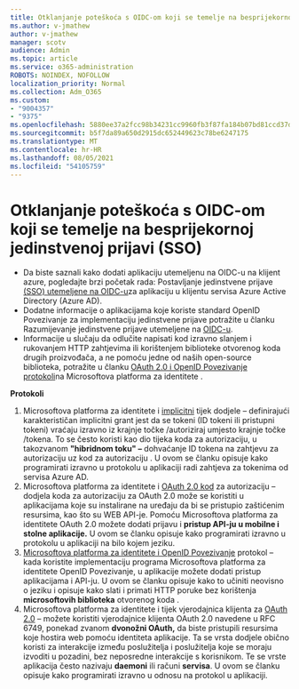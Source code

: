 ```yaml
---
title: Otklanjanje poteškoća s OIDC-om koji se temelje na besprijekornoj jedinstvenoj prijavi (SSO)
ms.author: v-jmathew
author: v-jmathew
manager: scotv
audience: Admin
ms.topic: article
ms.service: o365-administration
ROBOTS: NOINDEX, NOFOLLOW
localization_priority: Normal
ms.collection: Adm_O365
ms.custom:
- "9004357"
- "9375"
ms.openlocfilehash: 5880ee37a2fcc98b34231cc9960fb3f87fa184b07bd81ccd37d0ea5a78170af0
ms.sourcegitcommit: b5f7da89a650d2915dc652449623c78be6247175
ms.translationtype: MT
ms.contentlocale: hr-HR
ms.lasthandoff: 08/05/2021
ms.locfileid: "54105759"
---
```

# <a name="troubleshoot-oidc-based-seamless-single-sign-on-sso-issues"></a>Otklanjanje poteškoća s OIDC-om koji se temelje na besprijekornoj jedinstvenoj prijavi (SSO)

- Da biste saznali kako dodati aplikaciju utemeljenu na OIDC-u na klijent azure, pogledajte brzi početak rada: Postavljanje jedinstvene prijave [(SSO) utemeljene na OIDC-u](https://docs.microsoft.com/azure/active-directory/manage-apps/add-application-portal-setup-oidc-sso)za aplikaciju u klijentu servisa Azure Active Directory (Azure AD).
- Dodatne informacije o aplikacijama koje koriste standard OpenID Povezivanje za implementaciju jedinstvene prijave potražite u članku Razumijevanje jedinstvene prijave utemeljene na [OIDC-u](https://docs.microsoft.com/azure/active-directory/manage-apps/configure-oidc-single-sign-on).
- Informacije u slučaju da odlučite napisati kod izravno slanjem i rukovanjem HTTP zahtjevima ili korištenjem biblioteke otvorenog koda drugih proizvođača, a ne pomoću jedne od naših open-source biblioteka, potražite u članku [OAuth 2.0 i OpenID Povezivanje protokoli](https://docs.microsoft.com/azure/active-directory/develop/active-directory-v2-protocols)na Microsoftova platforma za identitete .

**Protokoli**

1. Microsoftova platforma za identitete i [implicitni](https://docs.microsoft.com/azure/active-directory/develop/v2-oauth2-implicit-grant-flow) tijek dodjele – definirajući karakterističan implicitni grant jest da se tokeni (ID tokeni ili pristupni tokeni) vraćaju izravno iz krajnje točke /autoriziraj umjesto krajnje točke /tokena. To se često koristi kao dio tijeka koda za autorizaciju, u takozvanom **"hibridnom toku" –** dohvaćanje ID tokena na zahtjevu za autorizaciju uz kod za autorizaciju . U ovom se članku opisuje kako programirati izravno u protokolu u aplikaciji radi zahtjeva za tokenima od servisa Azure AD.
2. Microsoftova platforma za identitete i [OAuth 2.0 kod](https://docs.microsoft.com/azure/active-directory/develop/v2-oauth2-auth-code-flow) za autorizaciju – dodjela koda za autorizaciju za OAuth 2.0 može se koristiti u aplikacijama koje su instalirane na uređaju da bi se pristupio zaštićenim resursima, kao što su WEB API-je. Pomoću Microsoftova platforma za identitete OAuth 2.0 možete dodati prijavu i **pristup API-ju u mobilne i stolne aplikacije.** U ovom se članku opisuje kako programirati izravno u protokolu u aplikaciji na bilo kojem jeziku.
3. [Microsoftova platforma za identitete i OpenID Povezivanje](https://docs.microsoft.com/azure/active-directory/develop/v2-protocols-oidc) protokol – kada koristite implementaciju programa Microsoftova platforma za identitete OpenID Povezivanje, u aplikacije možete dodati pristup aplikacijama i API-ju. U ovom se članku opisuje kako to učiniti neovisno o jeziku i opisuje kako slati i primati HTTP poruke bez korištenja **microsoftovih biblioteka** otvorenog koda .
4. Microsoftova platforma za identitete i tijek vjerodajnica klijenta za [OAuth 2.0](https://docs.microsoft.com/azure/active-directory/develop/v2-oauth2-client-creds-grant-flow) – možete koristiti vjerodajnice klijenta OAuth 2.0 navedene u RFC 6749, ponekad zvanom **dvonožni OAuth,** da biste pristupili resursima koje hostira web pomoću identiteta aplikacije. Ta se vrsta dodjele obično koristi za interakcije između poslužitelja i poslužitelja koje se moraju izvoditi u pozadini, bez neposredne interakcije s korisnikom. Te se vrste aplikacija često nazivaju **daemoni** ili računi **servisa**. U ovom se članku opisuje kako programirati izravno u odnosu na protokol u aplikaciji.
